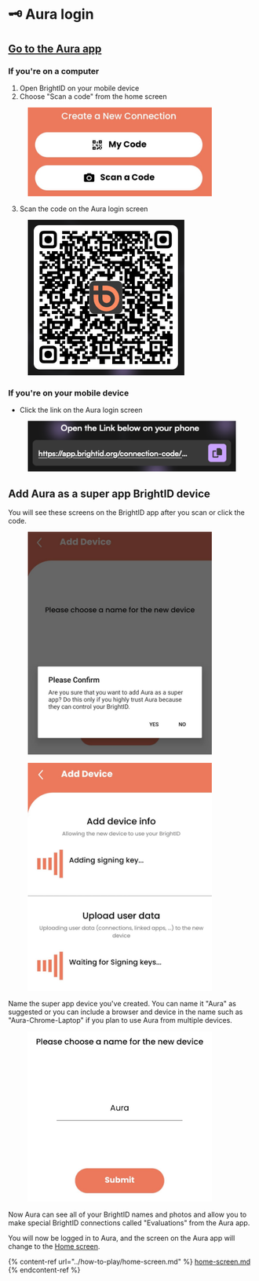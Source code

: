 # 🗝️ Aura login

## [Go to the Aura app](https://aura.brightid.org) <a href="#https-aura.brightid.org" id="https-aura.brightid.org"></a>

### If you're on a computer

1. Open BrightID on your mobile device
2. Choose "Scan a code" from the home screen

<figure><img src="../.gitbook/assets/Scan-a-code.jpeg" alt="" width="375"><figcaption></figcaption></figure>

3. Scan the code on the Aura login screen

<figure><img src="../.gitbook/assets/BrightID-Aura-Code.png" alt=""><figcaption></figcaption></figure>

### If you're on your mobile device

* Click the link on the Aura login screen

<figure><img src="../.gitbook/assets/Clink-Aura-BrightID-link.png" alt=""><figcaption></figcaption></figure>

## Add Aura as a super app BrightID device

You will see these screens on the BrightID app after you scan or click the code.

<figure><img src="../.gitbook/assets/Add-super-app.jpeg" alt="" width="375"><figcaption></figcaption></figure>



<figure><img src="../.gitbook/assets/Downloading-BrightID-Data-to-Aura.jpeg" alt="" width="375"><figcaption></figcaption></figure>

Name the super app device you've created. You can name it "Aura" as suggested or you can include a browser and device in the name such as "Aura-Chrome-Laptop" if you plan to use Aura from multiple devices.

<figure><img src="../.gitbook/assets/Name-BrightID-Device.jpeg" alt="" width="375"><figcaption></figcaption></figure>

Now Aura can see all of your BrightID names and photos and allow you to make special BrightID connections called "Evaluations" from the Aura app.

You will now be logged in to Aura, and the screen on the Aura app will change to the [Home screen](../how-to-play/home-screen.md).&#x20;

{% content-ref url="../how-to-play/home-screen.md" %}
[home-screen.md](../how-to-play/home-screen.md)
{% endcontent-ref %}
